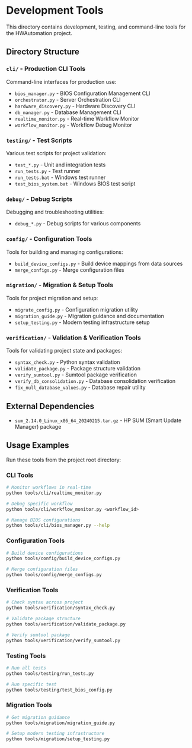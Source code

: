 # Development Tools

This directory contains development, testing, and command-line tools for the HWAutomation project.

## Directory Structure

### `cli/` - Production CLI Tools
Command-line interfaces for production use:
- `bios_manager.py` - BIOS Configuration Management CLI
- `orchestrator.py` - Server Orchestration CLI
- `hardware_discovery.py` - Hardware Discovery CLI  
- `db_manager.py` - Database Management CLI
- `realtime_monitor.py` - Real-time Workflow Monitor
- `workflow_monitor.py` - Workflow Debug Monitor

### `testing/` - Test Scripts
Various test scripts for project validation:
- `test_*.py` - Unit and integration tests
- `run_tests.py` - Test runner
- `run_tests.bat` - Windows test runner
- `test_bios_system.bat` - Windows BIOS test script

### `debug/` - Debug Scripts  
Debugging and troubleshooting utilities:
- `debug_*.py` - Debug scripts for various components

### `config/` - Configuration Tools
Tools for building and managing configurations:
- `build_device_configs.py` - Build device mappings from data sources
- `merge_configs.py` - Merge configuration files

### `migration/` - Migration & Setup Tools
Tools for project migration and setup:
- `migrate_config.py` - Configuration migration utility
- `migration_guide.py` - Migration guidance and documentation
- `setup_testing.py` - Modern testing infrastructure setup

### `verification/` - Validation & Verification Tools
Tools for validating project state and packages:
- `syntax_check.py` - Python syntax validation
- `validate_package.py` - Package structure validation
- `verify_sumtool.py` - Sumtool package verification
- `verify_db_consolidation.py` - Database consolidation verification
- `fix_null_database_values.py` - Database repair utility

## External Dependencies
- `sum_2.14.0_Linux_x86_64_20240215.tar.gz` - HP SUM (Smart Update Manager) package

## Usage Examples

Run these tools from the project root directory:

### CLI Tools
```bash
# Monitor workflows in real-time
python tools/cli/realtime_monitor.py

# Debug specific workflow
python tools/cli/workflow_monitor.py <workflow_id>

# Manage BIOS configurations
python tools/cli/bios_manager.py --help
```

### Configuration Tools
```bash
# Build device configurations
python tools/config/build_device_configs.py

# Merge configuration files
python tools/config/merge_configs.py
```

### Verification Tools
```bash
# Check syntax across project
python tools/verification/syntax_check.py

# Validate package structure
python tools/verification/validate_package.py

# Verify sumtool package
python tools/verification/verify_sumtool.py
```

### Testing Tools
```bash
# Run all tests
python tools/testing/run_tests.py

# Run specific test
python tools/testing/test_bios_config.py
```

### Migration Tools
```bash
# Get migration guidance
python tools/migration/migration_guide.py

# Setup modern testing infrastructure
python tools/migration/setup_testing.py
```
